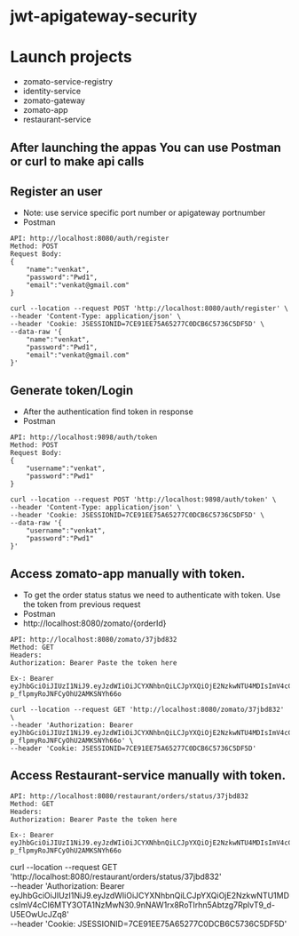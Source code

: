 # jwt-apigateway-security

# Launch projects
- zomato-service-registry
- identity-service
- zomato-gateway
- zomato-app
- restaurant-service


## After launching the appas You can use Postman or curl to make api calls
## Register an user
* Note: use service specific port number  or apigateway portnumber 
* Postman
```
API: http://localhost:8080/auth/register
Method: POST
Request Body:
{
    "name":"venkat",
    "password":"Pwd1",
    "email":"venkat@gmail.com"
}
```

```
curl --location --request POST 'http://localhost:8080/auth/register' \
--header 'Content-Type: application/json' \
--header 'Cookie: JSESSIONID=7CE91EE75A65277C0DCB6C5736C5DF5D' \
--data-raw '{
    "name":"venkat",
    "password":"Pwd1",
    "email":"venkat@gmail.com"
}'

```

## Generate token/Login
* After the authentication find token in response
* Postman
```
API: http://localhost:9898/auth/token
Method: POST
Request Body:
{
    "username":"venkat",
    "password":"Pwd1"
}
```

```
curl --location --request POST 'http://localhost:9898/auth/token' \
--header 'Content-Type: application/json' \
--header 'Cookie: JSESSIONID=7CE91EE75A65277C0DCB6C5736C5DF5D' \
--data-raw '{
    "username":"venkat",
    "password":"Pwd1"
}'
```

## Access zomato-app manually with token. 
* To get the order status status we need to authenticate with token. Use the token from previous request
* Postman
* http://localhost:8080/zomato/{orderId}

```
API: http://localhost:8080/zomato/37jbd832
Method: GET
Headers: 
Authorization: Bearer Paste the token here

Ex-: Bearer eyJhbGciOiJIUzI1NiJ9.eyJzdWIiOiJCYXNhbnQiLCJpYXQiOjE2NzkwNTU4MDIsImV4cCI6MTY3OTA1NzYwMn0.Q0bwS5_16q1Z8K-p_flpmyRoJNFCyOhU2AMKSNYh66o

```

```
curl --location --request GET 'http://localhost:8080/zomato/37jbd832' \
--header 'Authorization: Bearer eyJhbGciOiJIUzI1NiJ9.eyJzdWIiOiJCYXNhbnQiLCJpYXQiOjE2NzkwNTU4MDIsImV4cCI6MTY3OTA1NzYwMn0.Q0bwS5_16q1Z8K-p_flpmyRoJNFCyOhU2AMKSNYh66o' \
--header 'Cookie: JSESSIONID=7CE91EE75A65277C0DCB6C5736C5DF5D'
```

## Access Restaurant-service manually with token. 

```
API: http://localhost:8080/restaurant/orders/status/37jbd832
Method: GET
Headers: 
Authorization: Bearer Paste the token here

Ex-: Bearer eyJhbGciOiJIUzI1NiJ9.eyJzdWIiOiJCYXNhbnQiLCJpYXQiOjE2NzkwNTU4MDIsImV4cCI6MTY3OTA1NzYwMn0.Q0bwS5_16q1Z8K-p_flpmyRoJNFCyOhU2AMKSNYh66o

```
curl --location --request GET 'http://localhost:8080/restaurant/orders/status/37jbd832' \
--header 'Authorization: Bearer eyJhbGciOiJIUzI1NiJ9.eyJzdWIiOiJCYXNhbnQiLCJpYXQiOjE2NzkwNTU1MDcsImV4cCI6MTY3OTA1NzMwN30.9nNAW1rx8RoTIrhn5Abtzg7RplvT9_d-U5EOwUcJZq8' \
--header 'Cookie: JSESSIONID=7CE91EE75A65277C0DCB6C5736C5DF5D'
```
